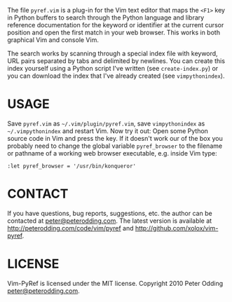 The file `pyref.vim` is a plug-in for the Vim text editor that maps the `<F1>`
key in Python buffers to search through the Python language and library
reference documentation for the keyword or identifier at the current cursor
position and open the first match in your web browser. This works in both
graphical Vim and console Vim.

The search works by scanning through a special index file with keyword, URL
pairs separated by tabs and delimited by newlines. You can create this index
yourself using a Python script I've written (see `create-index.py`) or you
can download the index that I've already created (see `vimpythonindex`).

 USAGE
=======

Save `pyref.vim` as `~/.vim/plugin/pyref.vim`, save `vimpythonindex` as
`~/.vimpythonindex` and restart Vim. Now try it out: Open some Python source
code in Vim and press the <F1> key. If it doesn't work our of the box you
probably need to change the global variable `pyref_browser` to the filename or
pathname of a working web browser executable, e.g. inside Vim type:

    :let pyref_browser = '/usr/bin/konqueror'

 CONTACT
=========

If you have questions, bug reports, suggestions, etc. the author can be
contacted at <peter@peterodding.com>. The latest version is available
at <http://peterodding.com/code/vim/pyref> and <http://github.com/xolox/vim-pyref>.

 LICENSE
=========

Vim-PyRef is licensed under the MIT license.
Copyright 2010 Peter Odding <peter@peterodding.com>.
